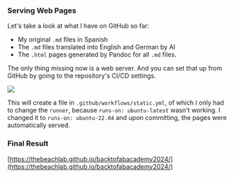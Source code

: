 ### Serving Web Pages

Let's take a look at what I have on GitHub so far:

- My original `.md` files in Spanish
- The `.md` files translated into English and German by AI
- The `.html` pages generated by Pandoc for all `.md` files.

The only thing missing now is a web server. And you can set that up from GitHub by going to the repository's CI/CD settings.

![](../../img/w01/cicd.webp)

This will create a file in `.github/workflows/static.yml`, of which I only had to change the `runner`, because `runs-on: ubuntu-latest` wasn't working. I changed it to `runs-on: ubuntu-22.04` and upon committing, the pages were automatically served.

### Final Result

[https://thebeachlab.github.io/backtofabacademy2024/](https://thebeachlab.github.io/backtofabacademy2024/)

